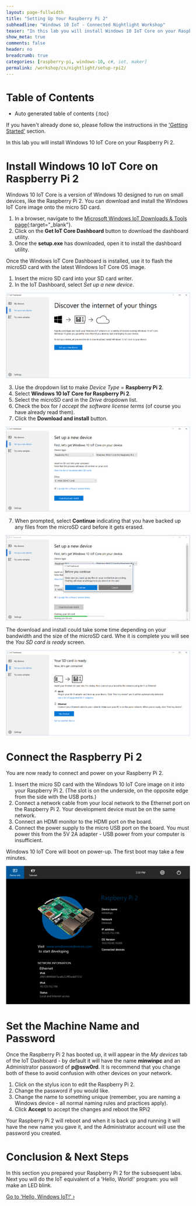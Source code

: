 ```yaml
---
layout: page-fullwidth
title: "Setting Up Your Raspberry Pi 2"
subheadline: "Windows 10 IoT - Connected Nightlight Workshop"
teaser: "In this lab you will install Windows 10 IoT Core on your Raspberry Pi 2."
show_meta: true
comments: false
header: no
breadcrumb: true
categories: [raspberry-pi, windows-10, c#, iot, maker]
permalink: /workshop/cs/nightlight/setup-rpi2/
---
```

# Table of Contents
*  Auto generated table of contents
{:toc}

If you haven't already done so, please follow the instructions in the ['Getting Started'](../getting-started/) section.

In this lab you will install Windows 10 IoT Core on your Raspberry Pi 2. 

# Install Windows 10 IoT Core on Raspberry Pi 2
Windows 10 IoT Core is a version of Windows 10 designed to run on small devices, like the Raspberry Pi 2. You can download and install the Windows IoT Core image onto the micro SD card. 

1. In a browser, navigate to the [Microsoft Windows IoT Downloads &amp; Tools page](http://ms-iot.github.io/content/en-US/Downloads.htm){:target="_blank"}. 
2. Click on the __Get IoT Core Dashboard__ button to download the dashboard utility.
3. Once the __setup.exe__ has downloaded, open it to install the dashboard utility.

Once the Windows IoT Core Dashboard is installed, use it to flash the microSD card with the latest Windows IoT Core OS image.

1. Insert the micro SD card into your SD card writer.
2. In the IoT Dashboard, select _Set up a new device_.

![Set up a new device](/images/rpi2/dashboard-setup01.png)

3. Use the dropdown list to make _Device Type_ = __Raspberry Pi 2__.
4. Select __Windows 10 IoT Core for Raspberry Pi 2__.
4. Select the microSD card in the _Drive_ dropdown list.
5. Check the box for _I accept the software license terms_ (of course you have already read them).
6. Click the __Download and install__ button.

![Download and install](/images/rpi2/dashboard-setup02.png)

7. When prompted, select __Continue__ indicating that you have backed up any files from the microSD card before it gets erased.

![Accept License](/images/rpi2/dashboard-setup03.png)

The download and install could take some time depending on your bandwidth and the size of the microSD card. Whe it is complete you will see the _You SD card is ready_ screen.

![Your SD card is ready](/images/rpi2/dashboard-setup04.png)

# Connect the Raspberry Pi 2
You are now ready to connect and power on your Raspberry Pi 2.

1. Insert the micro SD card with the Windows 10 IoT Core image on it into your Raspberry Pi 2. (The slot is on the underside, on the opposite edge from the side with the USB ports.)
2. Connect a network cable from your local network to the Ethernet port on the Raspberry Pi 2. Your development device must be on the same network.
3. Connect an HDMI monitor to the HDMI port on the board.
4. Connect the power supply to the micro USB port on the board. You must power this from the 5V 2A adapter - USB power from your computer is insufficient.

Windows 10 IoT Core will boot on power-up. The first boot may take a few minutes.

![Default app](/images/rpi2/rpi2_defaultapp.png)

# Set the Machine Name and Password
Once the Raspberry Pi 2 has booted up, it will appear in the _My devices_ tab of the IoT Dashboard - by default it will have the name __minwinpc__ and an Administrator password of __p@ssw0rd__. It is recommend that you change both of these to avoid confusion with other devices on your network.

1. Click on the stylus icon to edit the Raspberry Pi 2.
2. Change the password if you would like.
3. Change the name to something unique (remember, you are naming a Windows device - all normal naming rules and practices apply).
4. Click __Accept__ to accept the changes and reboot the RPi2

Your Raspberry Pi 2 will reboot and when it is back up and running it will have the new name you gave it, and the Administrator account will use the password you created. 

# Conclusion &amp; Next Steps
In this section you prepared your Raspberry Pi 2 for the subsequent labs. Next you will do the IoT equivalent  of a 'Hello, World!' program: you will make an LED blink.

<a class="radius button small" href="../hello-windows-iot/">Go to 'Hello, Windows IoT!' ›</a>